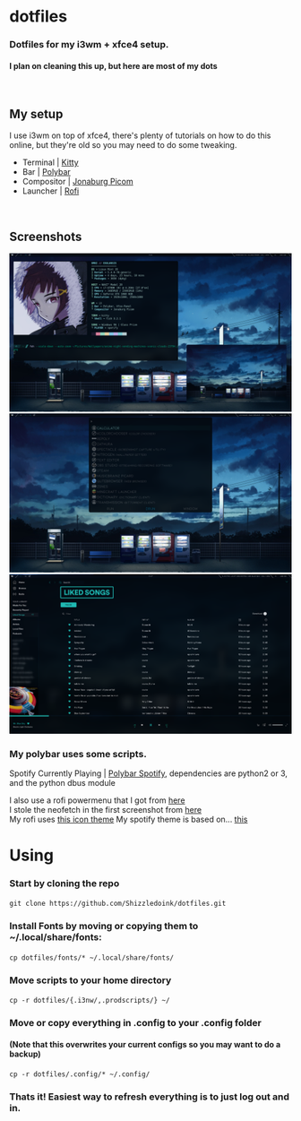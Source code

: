 # dotfiles
### Dotfiles for my i3wm + xfce4 setup.
#### I plan on cleaning this up, but here are most of my dots
<br/>

## My setup
I use i3wm on top of xfce4, there's plenty of tutorials on how to do this online, but they're old so you may need to do some tweaking.
- Terminal   | [Kitty](https://sw.kovidgoyal.net/kitty/)
- Bar        | [Polybar](https://github.com/polybar/polybar)
- Compositor | [Jonaburg Picom](https://github.com/jonaburg/picom)
- Launcher   | [Rofi](https://github.com/davatorium/rofi)
<br/>

## Screenshots
![Terminals and Feh](./term-feh-preview.png)
![Rofi](./rofi-preview.png)
![Spotify](./spotify.png)

### My polybar uses some scripts.
Spotify Currently Playing | [Polybar Spotify](https://github.com/Jvanrhijn/polybar-spotify), dependencies are python2 or 3, and the python dbus module

I also use a rofi powermenu that I got from [here](https://github.com/adi1090x/rofi) <br/>
I stole the neofetch in the first screenshot from [here](https://gist.github.com/Talljoe/929e205a08c1add22e7b325e35cac74d) <br/>
My rofi uses [this icon theme](https://store.kde.org/p/1337328)
My spotify theme is based on... [this](https://github.com/morpheusthewhite/spicetify-themes/tree/master/OldSchoolSenn)

# Using
### Start by cloning the repo
`git clone https://github.com/Shizzledoink/dotfiles.git`
### Install Fonts by moving or copying them to ~/.local/share/fonts:
`cp dotfiles/fonts/* ~/.local/share/fonts/`
### Move scripts to your home directory
`cp -r dotfiles/{.i3nw/,.prodscripts/} ~/`
### Move or copy everything in .config to your .config folder
#### (Note that this overwrites your current configs so you may want to do a backup)
`cp -r dotfiles/.config/* ~/.config/`
### Thats it! Easiest way to refresh everything is to just log out and in.

